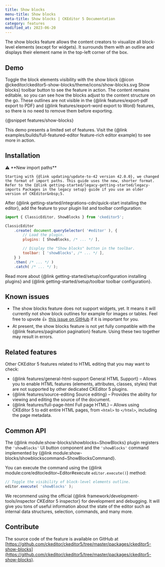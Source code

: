 ```yaml
---
title: Show blocks
menu-title: Show blocks
meta-title: Show blocks | CKEditor 5 Documentation
category: features
modified_at: 2023-06-20
---
```


The show blocks feature allows the content creators to visualize all block-level elements (except for widgets). It surrounds them with an outline and displays their element name in the top-left corner of the box.

## Demo

Toggle the block elements visibility with the show block {@icon @ckeditor/ckeditor5-show-blocks/theme/icons/show-blocks.svg Show blocks} toolbar button to see the feature in action. The content remains editable, so you can see how the blocks adjust to the content structure on the go. These outlines are not visible in the {@link features/export-pdf export to PDF} and {@link features/export-word export to Word} features, so there is no need to remove them before exporting.

{@snippet features/show-blocks}

<info-box info>
	This demo presents a limited set of features. Visit the {@link examples/builds/full-featured-editor feature-rich editor example} to see more in action.
</info-box>

## Installation

<info-box info>
	⚠️ **New import paths**

	Starting with {@link updating/update-to-42 version 42.0.0}, we changed the format of import paths. This guide uses the new, shorter format. Refer to the {@link getting-started/legacy-getting-started/legacy-imports Packages in the legacy setup} guide if you use an older version of CKEditor&nbsp;5.
</info-box>

After {@link getting-started/integrations-cdn/quick-start installing the editor}, add the feature to your plugin list and toolbar configuration:

```js
import { ClassicEditor, ShowBlocks } from 'ckeditor5';

ClassicEditor
	.create( document.querySelector( '#editor' ), {
		// Load the plugin.
		plugins: [ ShowBlocks, /* ... */ ],

		// Display the "Show blocks" button in the toolbar.
		toolbar: [ 'showBlocks', /* ... */ ],
	} )
	.then( /* ... */ )
	.catch( /* ... */ );
```

<info-box info>
	Read more about {@link getting-started/setup/configuration installing plugins} and {@link getting-started/setup/toolbar toolbar configuration}.
</info-box>

## Known issues

* The show blocks feature does not support widgets, yet. It means it will currently not show block outlines for example for images or tables. Feel free to upvote 👍&nbsp; [this issue on GitHub](https://github.com/ckeditor/ckeditor5/issues/14869) if it is important for you.
* At present, the show blocks feature is not yet fully compatible with the {@link features/pagination pagination} feature. Using these two together may result in errors.

## Related features

Other CKEditor&nbsp;5 features related to HTML editing that you may want to check:

* {@link features/general-html-support General HTML Support} &ndash; Allows you to enable HTML features (elements, attributes, classes, styles) that are not supported by other dedicated CKEditor&nbsp;5 plugins.
* {@link features/source-editing Source editing} &ndash; Provides the ability for viewing and editing the source of the document.
* {@link features/full-page-html Full page HTML} &ndash; Allows using CKEditor&nbsp;5 to edit entire HTML pages, from `<html>` to `</html>`, including the page metadata.

## Common API

The {@link module:show-blocks/showblocks~ShowBlocks} plugin registers the `'showBlocks'` UI button component and the `'showBlocks'` command implemented by {@link module:show-blocks/showblockscommand~ShowBlocksCommand}.

You can execute the command using the {@link module:core/editor/editor~Editor#execute `editor.execute()`} method:

```js
// Toggle the visibility of block-level elements outline.
editor.execute( 'showBlocks' );
```

<info-box>
	We recommend using the official {@link framework/development-tools/inspector CKEditor&nbsp;5 inspector} for development and debugging. It will give you tons of useful information about the state of the editor such as internal data structures, selection, commands, and many more.
</info-box>

## Contribute

The source code of the feature is available on GitHub at [https://github.com/ckeditor/ckeditor5/tree/master/packages/ckeditor5-show-blocks](https://github.com/ckeditor/ckeditor5/tree/master/packages/ckeditor5-show-blocks).
